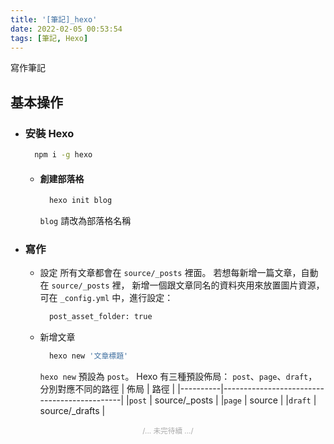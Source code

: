 ```yaml
---
title: '[筆記]_hexo'
date: 2022-02-05 00:53:54
tags: [筆記, Hexo]
---
```


寫作筆記

<!-- more -->

## 基本操作
  - ### 安裝 Hexo
    ```bash
      npm i -g hexo
    ```
    - #### 創建部落格
      ```bash
        hexo init blog
      ```
      `blog` 請改為部落格名稱

  - ### 寫作
    - 設定
      所有文章都會在 `source/_posts` 裡面。
      若想每新增一篇文章，自動在 `source/_posts` 裡，
      新增一個跟文章同名的資料夾用來放置圖片資源，
      可在 `_config.yml` 中，進行設定：
      ```sh
        post_asset_folder: true
      ```
    - 新增文章
      ```sh
        hexo new '文章標題'
      ```
      `hexo new` 預設為 `post`。
      Hexo 有三種預設佈局： `post`、`page`、`draft`，分別對應不同的路徑
      |   佈局    | 路徑                                        |
      |----------|---------------------------------------------|
      |`post`    | source/_posts                               |
      |`page`    | source                                      |
      |`draft`   | source/_drafts                              |


<div style="text-align: center; color:#aaa;"><small>/... 未完待續 .../</small></div>